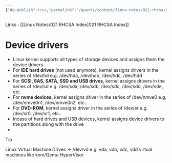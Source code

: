 ```yaml
---
{"dg-publish":true,"permalink":"/quartz/content/linux-notes/021-rhcsa/021-14-storage/021-14-3-device-drivers/","noteIcon":"","created":"2023-10-14T22:10:59.549+05:30","updated":"2023-10-13T17:11:04.688+05:30"}
---
```


Links : [[Linux Notes/021 RHCSA Index\|021 RHCSA Index]]

# Device drivers

- Linux kernel supports all types of storage devices and assigns them the device drivers
- For **IDE hard drives** (not used anymore), kernel assigns drivers in the series of /dev/hd
		e.g. /dev/hda, /dev/hdb, /dev/hdc, /dev/hdd
- For **SCSI, SAS, SATA, SSD and USB drives**, kernel assigns drivers in the series of /dev/sd
		e.g. /dev/sda, /dev/sdb, /dev/sdc, /dev/sdd, /dev/sde, etc.
- For **nvme devices,** kernel assigns driver in the series of /dev/nmve0
		e.g. /dev/nmve0n1, /dev/nmve0n2, etc..
- For **DVD-ROM**, kernel assigns driver in the series of /dev/sr
		e.g. /dev/sr0, /dev/sr1, etc..
- Incase of hard drives and USB devices, kernel assigns device drivers to the partitions along with the drive
- <style> .container {font-family: sans-serif; text-align: center;} .button-wrapper button {z-index: 1;height: 40px; width: 100px; margin: 10px;padding: 5px;} .excalidraw .App-menu_top .buttonList { display: flex;} .excalidraw-wrapper { height: 800px; margin: 50px; position: relative;} :root[dir="ltr"] .excalidraw .layer-ui__wrapper .zen-mode-transition.App-menu_bottom--transition-left {transform: none;} </style><script src="https://cdn.jsdelivr.net/npm/react@17/umd/react.production.min.js"></script><script src="https://cdn.jsdelivr.net/npm/react-dom@17/umd/react-dom.production.min.js"></script><script type="text/javascript" src="https://cdn.jsdelivr.net/npm/@excalidraw/excalidraw@0/dist/excalidraw.production.min.js"></script><div id="Device_drivers_2023-10-06_1528.30.excalidraw.md1"></div><script>(function(){const InitialData={"type":"excalidraw","version":2,"source":"https://github.com/zsviczian/obsidian-excalidraw-plugin/releases/tag/1.9.19","elements":[{"id":"OB2azQUe","type":"text","x":-323.4332275390625,"y":-190.63063049316406,"width":193.61988830566406,"height":25,"angle":0,"strokeColor":"#1e1e1e","backgroundColor":"transparent","fillStyle":"hachure","strokeWidth":1,"strokeStyle":"solid","roughness":1,"opacity":100,"groupIds":[],"frameId":null,"roundness":null,"seed":1540930447,"version":74,"versionNonce":913890657,"isDeleted":false,"boundElements":null,"updated":1696586535957,"link":null,"locked":false,"text":"/dev/sda (500 GB)","rawText":"/dev/sda (500 GB)","fontSize":20,"fontFamily":1,"textAlign":"left","verticalAlign":"top","baseline":17,"containerId":null,"originalText":"/dev/sda (500 GB)","lineHeight":1.25},{"id":"aa0wo70l","type":"text","x":-228.739013671875,"y":-125.30305480957031,"width":192.0998992919922,"height":25,"angle":0,"strokeColor":"#1e1e1e","backgroundColor":"transparent","fillStyle":"hachure","strokeWidth":1,"strokeStyle":"solid","roughness":1,"opacity":100,"groupIds":[],"frameId":null,"roundness":null,"seed":1281912417,"version":85,"versionNonce":1815183823,"isDeleted":false,"boundElements":null,"updated":1696586451176,"link":null,"locked":false,"text":"/dev/sda1 (100 GB)","rawText":"/dev/sda1 (100 GB)","fontSize":20,"fontFamily":1,"textAlign":"left","verticalAlign":"top","baseline":17,"containerId":null,"originalText":"/dev/sda1 (100 GB)","lineHeight":1.25},{"type":"text","version":43,"versionNonce":9093679,"isDeleted":false,"id":"wMzGRycD","fillStyle":"hachure","strokeWidth":1,"strokeStyle":"solid","roughness":1,"opacity":100,"angle":0,"x":-223.3530502319336,"y":-81.07209777832031,"strokeColor":"#1e1e1e","backgroundColor":"transparent","width":209.73988342285156,"height":25,"seed":618434465,"groupIds":[],"frameId":null,"roundness":null,"boundElements":[],"updated":1696586452160,"link":null,"locked":false,"fontSize":20,"fontFamily":1,"text":"/dev/sda2 (200 GB)","rawText":"/dev/sda2 (200 GB)","textAlign":"left","verticalAlign":"top","containerId":null,"originalText":"/dev/sda2 (200 GB)","lineHeight":1.25,"baseline":17},{"type":"text","version":54,"versionNonce":252884463,"isDeleted":false,"id":"CRP7hEjG","fillStyle":"hachure","strokeWidth":1,"strokeStyle":"solid","roughness":1,"opacity":100,"angle":0,"x":-218.6002426147461,"y":-32.21742248535156,"strokeColor":"#1e1e1e","backgroundColor":"transparent","width":208.49989318847656,"height":25,"seed":905972047,"groupIds":[],"frameId":null,"roundness":null,"boundElements":[],"updated":1696586454725,"link":null,"locked":false,"fontSize":20,"fontFamily":1,"text":"/dev/sda3 (300 GB)","rawText":"/dev/sda3 (300 GB)","textAlign":"left","verticalAlign":"top","containerId":null,"originalText":"/dev/sda3 (300 GB)","lineHeight":1.25,"baseline":17},{"id":"OjEQY2wE","type":"text","x":81.4801025390625,"y":-196.8932647705078,"width":229.95986938476562,"height":25,"angle":0,"strokeColor":"#1e1e1e","backgroundColor":"transparent","fillStyle":"hachure","strokeWidth":1,"strokeStyle":"solid","roughness":1,"opacity":100,"groupIds":[],"frameId":null,"roundness":null,"seed":1837024143,"version":90,"versionNonce":832535041,"isDeleted":false,"boundElements":null,"updated":1696586549183,"link":null,"locked":false,"text":"/dev/nvme0n1 (500 GB)","rawText":"/dev/nvme0n1 (500 GB)","fontSize":20,"fontFamily":1,"textAlign":"left","verticalAlign":"top","baseline":17,"containerId":null,"originalText":"/dev/nvme0n1 (500 GB)","lineHeight":1.25},{"id":"1xr4dOnp","type":"text","x":178.6256103515625,"y":-145.6785125732422,"width":246.49986267089844,"height":25,"angle":0,"strokeColor":"#1e1e1e","backgroundColor":"transparent","fillStyle":"hachure","strokeWidth":1,"strokeStyle":"solid","roughness":1,"opacity":100,"groupIds":[],"frameId":null,"roundness":null,"seed":1037141089,"version":96,"versionNonce":299943041,"isDeleted":false,"boundElements":null,"updated":1696586586693,"link":null,"locked":false,"text":"/dev/nvme0n1p1 (300 GB)","rawText":"/dev/nvme0n1p1 (300 GB)","fontSize":20,"fontFamily":1,"textAlign":"left","verticalAlign":"top","baseline":17,"containerId":null,"originalText":"/dev/nvme0n1p1 (300 GB)","lineHeight":1.25},{"id":"fIi7GAA2","type":"text","x":177.334716796875,"y":-103.73280334472656,"width":255.93984985351562,"height":25,"angle":0,"strokeColor":"#1e1e1e","backgroundColor":"transparent","fillStyle":"hachure","strokeWidth":1,"strokeStyle":"solid","roughness":1,"opacity":100,"groupIds":[],"frameId":null,"roundness":null,"seed":1754828879,"version":117,"versionNonce":2065696897,"isDeleted":false,"boundElements":null,"updated":1696586579265,"link":null,"locked":false,"text":"/dev/nvme0n1p2 (200 GB)","rawText":"/dev/nvme0n1p2 (200 GB)","fontSize":20,"fontFamily":1,"textAlign":"left","verticalAlign":"top","baseline":17,"containerId":null,"originalText":"/dev/nvme0n1p2 (200 GB)","lineHeight":1.25},{"id":"HB_BS5dW-aCyfjA9RDvb1","type":"line","x":-324.27227783203125,"y":-165.3095245361328,"width":90.26470947265625,"height":0.876373291015625,"angle":0,"strokeColor":"#1e1e1e","backgroundColor":"transparent","fillStyle":"hachure","strokeWidth":1,"strokeStyle":"solid","roughness":1,"opacity":100,"groupIds":[],"frameId":null,"roundness":{"type":2},"seed":1383091393,"version":124,"versionNonce":122183823,"isDeleted":false,"boundElements":null,"updated":1696586540155,"link":null,"locked":false,"points":[[0,0],[90.26470947265625,0.876373291015625]],"lastCommittedPoint":null,"startBinding":null,"endBinding":null,"startArrowhead":null,"endArrowhead":null},{"id":"cxlik1ieegXfzZc1z3a5m","type":"line","x":-299.734375,"y":-162.68043518066406,"width":65.726806640625,"height":149.58292286728843,"angle":0,"strokeColor":"#1e1e1e","backgroundColor":"transparent","fillStyle":"hachure","strokeWidth":1,"strokeStyle":"solid","roughness":1,"opacity":100,"groupIds":[],"frameId":null,"roundness":{"type":2},"seed":1403278849,"version":138,"versionNonce":1275588079,"isDeleted":false,"boundElements":null,"updated":1696586519568,"link":null,"locked":false,"points":[[0,0],[0.87646484375,134.61092867359577],[65.726806640625,149.58292286728843]],"lastCommittedPoint":[59.59228515625,157.74411010742188],"startBinding":null,"endBinding":null,"startArrowhead":null,"endArrowhead":null},{"id":"KJyJNklYoqbnoJV2jaIXa","type":"line","x":-305.8687744140625,"y":-67.15760803222656,"width":60.468505859375,"height":2.62908935546875,"angle":0,"strokeColor":"#1e1e1e","backgroundColor":"transparent","fillStyle":"hachure","strokeWidth":1,"strokeStyle":"solid","roughness":1,"opacity":100,"groupIds":[],"frameId":null,"roundness":{"type":2},"seed":1999254625,"version":25,"versionNonce":2074254095,"isDeleted":false,"boundElements":null,"updated":1696586524815,"link":null,"locked":false,"points":[[0,0],[60.468505859375,2.62908935546875]],"lastCommittedPoint":null,"startBinding":null,"endBinding":null,"startArrowhead":null,"endArrowhead":null},{"id":"7GiJ1gyHEvPzpjI2pu_eD","type":"line","x":-304.1160888671875,"y":-115.35719299316406,"width":61.344970703125,"height":0.876373291015625,"angle":0,"strokeColor":"#1e1e1e","backgroundColor":"transparent","fillStyle":"hachure","strokeWidth":1,"strokeStyle":"solid","roughness":1,"opacity":100,"groupIds":[],"frameId":null,"roundness":{"type":2},"seed":1708810543,"version":23,"versionNonce":1629455009,"isDeleted":false,"boundElements":null,"updated":1696586529179,"link":null,"locked":false,"points":[[0,0],[61.344970703125,-0.876373291015625]],"lastCommittedPoint":null,"startBinding":null,"endBinding":null,"startArrowhead":null,"endArrowhead":null},{"id":"5eDq2lti_0E3JxsyVBQQN","type":"line","x":134.06201171875,"y":-164.4331512451172,"width":36.8070068359375,"height":77.99566650390625,"angle":0,"strokeColor":"#1e1e1e","backgroundColor":"transparent","fillStyle":"hachure","strokeWidth":1,"strokeStyle":"solid","roughness":1,"opacity":100,"groupIds":[],"frameId":null,"roundness":{"type":2},"seed":855092673,"version":97,"versionNonce":1485427137,"isDeleted":false,"boundElements":null,"updated":1696586582646,"link":null,"locked":false,"points":[[0,0],[-2.6290283203125,65.72674560546875],[34.177978515625,77.99566650390625]],"lastCommittedPoint":[52.5814208984375,72.737548828125],"startBinding":null,"endBinding":null,"startArrowhead":null,"endArrowhead":null},{"id":"pMIqc1miCa2fTvRTc8OB8","type":"line","x":85.8623046875,"y":-168.81492614746094,"width":125.3189697265625,"height":0,"angle":0,"strokeColor":"#1e1e1e","backgroundColor":"transparent","fillStyle":"hachure","strokeWidth":1,"strokeStyle":"solid","roughness":1,"opacity":100,"groupIds":[],"frameId":null,"roundness":{"type":2},"seed":484115393,"version":78,"versionNonce":386334287,"isDeleted":false,"boundElements":null,"updated":1696586572419,"link":null,"locked":false,"points":[[0,0],[125.3189697265625,0]],"lastCommittedPoint":null,"startBinding":null,"endBinding":null,"startArrowhead":null,"endArrowhead":null},{"id":"QGTonKmhTKsGZYa6DqK3x","type":"line","x":134.938232421875,"y":-134.6370391845703,"width":36.8070068359375,"height":1.752716064453125,"angle":0,"strokeColor":"#1e1e1e","backgroundColor":"transparent","fillStyle":"hachure","strokeWidth":1,"strokeStyle":"solid","roughness":1,"opacity":100,"groupIds":[],"frameId":null,"roundness":{"type":2},"seed":1850234945,"version":25,"versionNonce":241666351,"isDeleted":false,"boundElements":null,"updated":1696586591565,"link":null,"locked":false,"points":[[0,0],[36.8070068359375,-1.752716064453125]],"lastCommittedPoint":null,"startBinding":null,"endBinding":null,"startArrowhead":null,"endArrowhead":null},{"id":"nGvES7qM","type":"text","x":186.16552734375,"y":-91.79768371582031,"width":10,"height":25,"angle":0,"strokeColor":"#1e1e1e","backgroundColor":"transparent","fillStyle":"hachure","strokeWidth":1,"strokeStyle":"solid","roughness":1,"opacity":100,"groupIds":[],"frameId":null,"roundness":null,"seed":935492641,"version":2,"versionNonce":1974299791,"isDeleted":true,"boundElements":null,"updated":1696586562377,"link":null,"locked":false,"text":"","rawText":"","fontSize":20,"fontFamily":1,"textAlign":"left","verticalAlign":"top","baseline":17,"containerId":null,"originalText":"","lineHeight":1.25}],"appState":{"theme":"dark","viewBackgroundColor":"#ffffff","currentItemStrokeColor":"#1e1e1e","currentItemBackgroundColor":"transparent","currentItemFillStyle":"hachure","currentItemStrokeWidth":1,"currentItemStrokeStyle":"solid","currentItemRoughness":1,"currentItemOpacity":100,"currentItemFontFamily":1,"currentItemFontSize":20,"currentItemTextAlign":"left","currentItemStartArrowhead":null,"currentItemEndArrowhead":"arrow","scrollX":347.78326416015625,"scrollY":402.5692138671875,"zoom":{"value":1},"currentItemRoundness":"round","gridSize":null,"gridColor":{"Bold":"#C9C9C9FF","Regular":"#EDEDEDFF"},"currentStrokeOptions":null,"previousGridSize":null,"frameRendering":{"enabled":true,"clip":true,"name":true,"outline":true}},"files":{}};InitialData.scrollToContent=true;App=()=>{const e=React.useRef(null),t=React.useRef(null),[n,i]=React.useState({width:void 0,height:void 0});return React.useEffect(()=>{i({width:t.current.getBoundingClientRect().width,height:t.current.getBoundingClientRect().height});const e=()=>{i({width:t.current.getBoundingClientRect().width,height:t.current.getBoundingClientRect().height})};return window.addEventListener("resize",e),()=>window.removeEventListener("resize",e)},[t]),React.createElement(React.Fragment,null,React.createElement("div",{className:"excalidraw-wrapper",ref:t},React.createElement(ExcalidrawLib.Excalidraw,{ref:e,width:n.width,height:n.height,initialData:InitialData,viewModeEnabled:!0,zenModeEnabled:!0,gridModeEnabled:!1})))},excalidrawWrapper=document.getElementById("Device_drivers_2023-10-06_1528.30.excalidraw.md1");ReactDOM.render(React.createElement(App),excalidrawWrapper);})();</script>
>[!tip] 
>Linux Virtual Machine Drives &rarr; /dev/vd
>e.g. vda, vdb, vdc, vdd
>virtual machines like kvm/Qemu HyperVisor